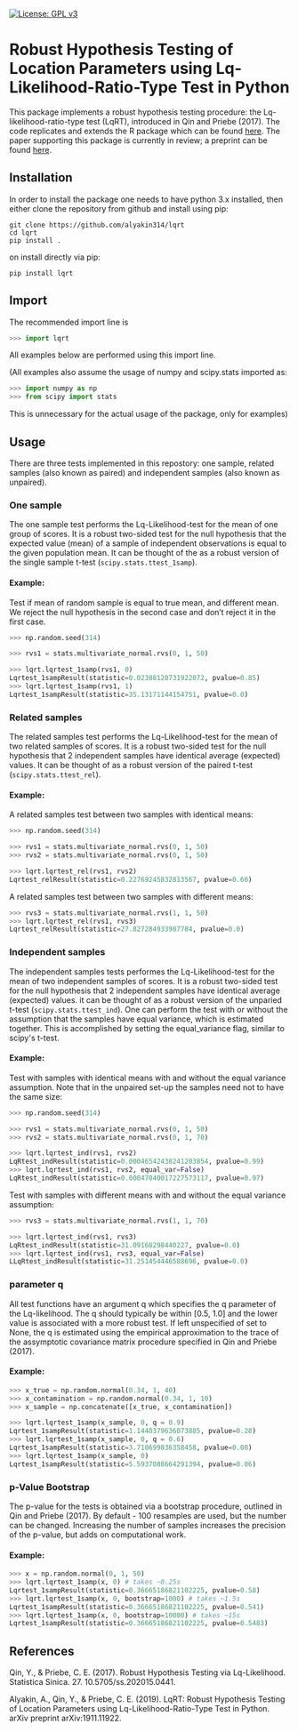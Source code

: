 [![License: GPL v3](https://img.shields.io/badge/License-GPLv3-blue.svg)](https://www.gnu.org/licenses/gpl-3.0)

# Robust Hypothesis Testing of Location Parameters using Lq-Likelihood-Ratio-Type Test in Python

This package implements a robust hypothesis testing procedure: the 
Lq-likelihood-ratio-type test (LqRT), introduced in Qin and Priebe (2017).
The code replicates and extends the R package which can be found
[here](http://homepages.uc.edu/~qinyn/LqLR/). The paper supporting this 
package is currently in review; a preprint can be found 
[here](https://arxiv.org/abs/1911.11922).

## Installation

In order to install the package one needs to have python 3.x installed, then
either clone the repository from github and install using pip:
```
git clone https://github.com/alyakin314/lqrt
cd lqrt
pip install .
```
on install directly via pip:
```
pip install lqrt
```

## Import
The recommended import line is 
```python
>>> import lqrt
```
All examples below are performed using this import line.

(All examples also assume the usage of numpy and scipy.stats imported as:
```python
>>> import numpy as np
>>> from scipy import stats
```
This is unnecessary for the actual usage of the package, only for examples)


## Usage
There are three tests implemented in this repostory: one sample, related 
samples (also known as paired) and independent samples (also known as 
unpaired). 

### One sample
The one sample test performs the Lq-Likelihood-test for the mean of one group
of scores.
It is a robust two-sided test for the null hypothesis that the expected 
value (mean) of a sample of independent observations is equal to the given
population mean.
It can be thought of the as a robust version of the single sample t-test
(`scipy.stats.ttest_1samp`).

#### Example:

Test if mean of random sample is equal to true mean, and different mean. We
reject the null hypothesis in the second case and don’t reject it in the first
case.
```python
>>> np.random.seed(314)

>>> rvs1 = stats.multivariate_normal.rvs(0, 1, 50)

>>> lqrt.lqrtest_1samp(rvs1, 0)
Lqrtest_1sampResult(statistic=0.02388120731922072, pvalue=0.85)
>>> lqrt.lqrtest_1samp(rvs1, 1)
Lqrtest_1sampResult(statistic=35.13171144154751, pvalue=0.0)
```

### Related samples
The related samples test performs the Lq-Likelihood-test for the mean of 
two related samples of scores.
It is a robust two-sided test for the null hypothesis that 2 independent 
samples have identical average (expected) values.
It can be thought of as a robust version of the paired t-test 
(`scipy.stats.ttest_rel`).

#### Example:
A related samples test between two samples with identical means:
```python
>>> np.random.seed(314)

>>> rvs1 = stats.multivariate_normal.rvs(0, 1, 50)
>>> rvs2 = stats.multivariate_normal.rvs(0, 1, 50)

>>> lqrt.lqrtest_rel(rvs1, rvs2)
Lqrtest_relResult(statistic=0.22769245832813567, pvalue=0.66)
```

A related samples test between two samples with different means:

```python
>>> rvs3 = stats.multivariate_normal.rvs(1, 1, 50)
>>> lqrt.lqrtest_rel(rvs1, rvs3)
Lqrtest_relResult(statistic=27.827284933987784, pvalue=0.0)
```

### Independent samples
The independent samples tests performes the Lq-Likelihood-test for the mean
 of two independent samples of scores.
It is a robust two-sided test for the null hypothesis that 2 independent
samples have identical average (expected) values. 
it can be thought of as a robust version of the unparied t-test 
(`scipy.stats.ttest_ind`).
One can perform the test with or without the assumption that the samples have
 equal variance, which is estimated together. 
This is accomplished by setting the equal\_variance flag, similar to scipy's
t-test.

#### Example:
Test with samples with identical means with and without the equal variance
assumption. Note that in the unpaired set-up the samples need not to have
the same size:
```python
>>> np.random.seed(314)

>>> rvs1 = stats.multivariate_normal.rvs(0, 1, 50)
>>> rvs2 = stats.multivariate_normal.rvs(0, 1, 70)

>>> lqrt.lqrtest_ind(rvs1, rvs2)
LqRtest_indResult(statistic=0.00046542438241203854, pvalue=0.99)
>>> lqrt.lqrtest_ind(rvs1, rvs2, equal_var=False)
LqRtest_indResult(statistic=0.00047040017227573117, pvalue=0.97)
```

Test with samples with different means with and without the equal variance
assumption:

```python
>>> rvs3 = stats.multivariate_normal.rvs(1, 1, 70)

>>> lqrt.lqrtest_ind(rvs1, rvs3)
LqRtest_indResult(statistic=31.09168298440227, pvalue=0.0)
>>> lqrt.lqrtest_ind(rvs1, rvs3, equal_var=False)
LLqRtest_indResult(statistic=31.251454446588696, pvalue=0.0)
```

### parameter q
All test functions have an argument q which specifies the q parameter of 
the Lq-likelihood. The q should typically be within [0.5, 1.0] and the 
lower value is associated with a more robust test. If left unspecified of
set to None, the q is estimated using the empirical approximation to the
trace of the assymptotic covariance matrix procedure specified in Qin and
Priebe (2017).

#### Example:
```python
>>> x_true = np.random.normal(0.34, 1, 40)
>>> x_contamination = np.random.normal(0.34, 1, 10)
>>> x_sample = np.concatenate([x_true, x_contamination])

>>> lqrt.lqrtest_1samp(x_sample, 0, q = 0.9)
Lqrtest_1sampResult(statistic=1.1440379636073885, pvalue=0.28)
>>> lqrt.lqrtest_1samp(x_sample, 0, q = 0.6)
Lqrtest_1sampResult(statistic=3.710699836358458, pvalue=0.08)
>>> lqrt.lqrtest_1samp(x_sample, 0)
Lqrtest_1sampResult(statistic=5.5937088664291394, pvalue=0.06)
```

### p-Value Bootstrap
The p-value for the tests is obtained via a bootstrap procedure, outlined in
Qin and Priebe (2017).
By default - 100 resamples are used, but the number can be changed. Increasing
the number of samples increases the precision of the p-value, but adds on
computational work.

#### Example:
```python
>>> x = np.random.normal(0, 1, 50)
>>> lqrt.lqrtest_1samp(x, 0) # takes ~0.25s
Lqrtest_1sampResult(statistic=0.36665186821102225, pvalue=0.58)
>>> lqrt.lqrtest_1samp(x, 0, bootstrap=1000) # takes ~1.5s
Lqrtest_1sampResult(statistic=0.36665186821102225, pvalue=0.541)
>>> lqrt.lqrtest_1samp(x, 0, bootstrap=10000) # takes ~15s
Lqrtest_1sampResult(statistic=0.36665186821102225, pvalue=0.5483)
```

## References
Qin, Y., & Priebe, C. E. (2017). Robust Hypothesis Testing via Lq-Likelihood. Statistica Sinica. 27. 10.5705/ss.202015.0441. 

Alyakin, A., Qin, Y., & Priebe, C. E. (2019). LqRT: Robust Hypothesis Testing of Location Parameters using Lq-Likelihood-Ratio-Type Test in Python. arXiv preprint arXiv:1911.11922.
